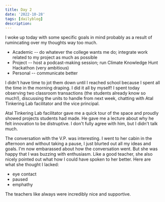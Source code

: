 ```yaml
---
title: Day 2
date: '2022-10-28'
tags: [dailyblog]
description: 
---
```

I woke up today with some specific goals in mind probably as a result of rumincating over my thoughts way too much. 
- Academic -- do whatever the college wants me do; integrate work related to my project as much as possible
- Project -- host a podcast-making session; run Climate Knowledge Hunt Hackathon (very ambitious)
- Personal -- communicate better

I didn't have time to jot them down until I reached school because I spent all the time in the morning draping. I did it all by myself! I spent today observing two classroom transactions (the students already know so much!), discussing the units to handle from next week, chatting with Atal Tinkering Lab facilitator and the vice principal. 

 Atal Tinkering Lab facilitator gave me a quick tour of the space and proudly showed projects students had made. He gave me a lecture about why he felt innovation to be distruptive. I don't fully agree with him, but I didn't talk much. 

The conversation with the V.P. was interesting. I went to her cabin in the afternoon and without taking a pause, I just blurted out all my ideas and goals. I'm now embarassed about how the conversation went. But she was happy that I was buzzing with enthusiasm. Like a good teacher, she also nicely pointed out what how I could have spoken to her better. Here are what she thought I lacked: 
- eye contact
- paused
- emphathy

The teachers like always were incredibly nice and supportive. 

